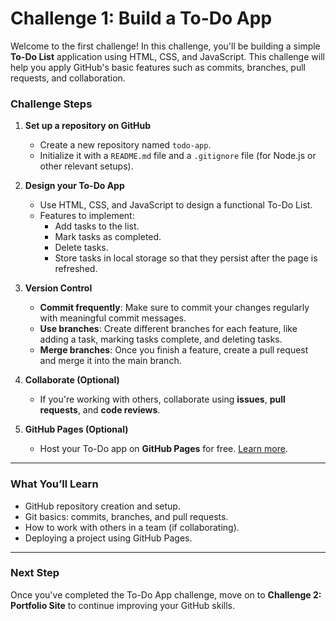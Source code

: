 # **Challenge 1: Build a To-Do App**

Welcome to the first challenge! In this challenge, you'll be building a simple **To-Do List** application using HTML, CSS, and JavaScript. This challenge will help you apply GitHub's basic features such as commits, branches, pull requests, and collaboration.

### **Challenge Steps**

1. **Set up a repository on GitHub**
   - Create a new repository named `todo-app`.
   - Initialize it with a `README.md` file and a `.gitignore` file (for Node.js or other relevant setups).

2. **Design your To-Do App**
   - Use HTML, CSS, and JavaScript to design a functional To-Do List.  
   - Features to implement:
     - Add tasks to the list.
     - Mark tasks as completed.
     - Delete tasks.
     - Store tasks in local storage so that they persist after the page is refreshed.

3. **Version Control**
   - **Commit frequently**: Make sure to commit your changes regularly with meaningful commit messages.
   - **Use branches**: Create different branches for each feature, like adding a task, marking tasks complete, and deleting tasks.
   - **Merge branches**: Once you finish a feature, create a pull request and merge it into the main branch.

4. **Collaborate (Optional)**
   - If you're working with others, collaborate using **issues**, **pull requests**, and **code reviews**.

5. **GitHub Pages (Optional)**
   - Host your To-Do app on **GitHub Pages** for free. [Learn more](https://pages.github.com/).

---

### **What You’ll Learn**
- GitHub repository creation and setup.
- Git basics: commits, branches, and pull requests.
- How to work with others in a team (if collaborating).
- Deploying a project using GitHub Pages.

---


### **Next Step**
Once you've completed the To-Do App challenge, move on to **Challenge 2: Portfolio Site** to continue improving your GitHub skills.
